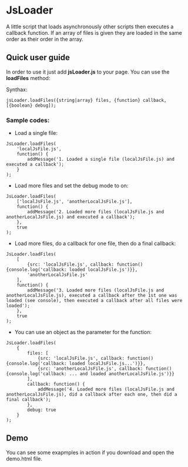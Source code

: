 JsLoader
===

A little script that loads asynchronously other scripts then executes a callback function. If an array of files is given they are loaded in the same order as their order in the array.

Quick user guide
---

In order to use it just add **jsLoader.js** to your page. You can use the **loadFiles** method:

Synthax: 
~~~
jsLoader.loadFiles({string|array} files, {function} callback, [{boolean} debug]);
~~~


### Sample codes:

- Load a single file:

~~~
JsLoader.loadFiles(
    'localJsFile.js',
    function() {
        addMessage('1. Loaded a single file (localJsFile.js) and executed a callback');
    }
);
~~~

- Load more files and set the debug mode to on:

~~~
JsLoader.loadFiles(
    ['localJsFile.js', 'anotherLocalJsFile.js'],
    function() {
        addMessage('2. Loaded more files (localJsFile.js and anotherLocalJsFile.js) and executed a callback');
    },
    true
);
~~~

- Load more files, do a callback for one file, then do a final callback:

~~~
JsLoader.loadFiles(
    [
        {src: 'localJsFile.js', callback: function() {console.log('callback: loaded localJsFile.js')}},
        'anotherLocalJsFile.js'
    ],
    function() {
        addMessage('3. Loaded more files (localJsFile.js and anotherLocalJsFile.js), executed a callback after the 1st one was loaded (see console), then executed a callback after all files were loaded');
    },
    true
);
~~~

- You can use an object as the parameter for the function:

~~~
JsLoader.loadFiles(
    {
        files: [
            {src: 'localJsFile.js', callback: function() {console.log('callback: loaded localJsFile.js...')}},
            {src: 'anotherLocalJsFile.js', callback: function() {console.log('callback: ... and loaded anotherLocalJsFile.js')}}
        ],
        callback: function() {
            addMessage('4. Loaded more files (localJsFile.js and anotherLocalJsFile.js), did a callback after each one, then did a final callback');
        },
        debug: true
    }
);
~~~


Demo
---

You can see some exapmples in action if you download and open the demo.html file.
